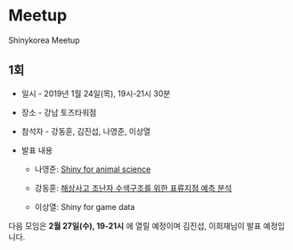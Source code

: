 # Meetup
Shinykorea Meetup 


## 1회

* 일시 - 2019년 1월 24일(목), 19시-21시 30분 

* 장소 - 강남 토즈타워점 

* 참석자 - 강동훈, 김진섭, 나영준, 이상열

* 발표 내용 
    + 나영준: [Shiny for animal science](https://github.com/YoungjunNa/2019Shiny_meetup)
    
    
    + 강동훈: [해상사고 조난자 수색구조를 위한 표류지점 예측 분석](http://marine.mt.co.kr/articleView.html?no=2018091010384484849&sec=experience)
    
    
    + 이상열: Shiny for game data
    
    
다음 모임은 **2월 27일(수), 19-21시** 에 열릴 예정이며 김진섭, 이희재님이 발표 예정입니다.     

